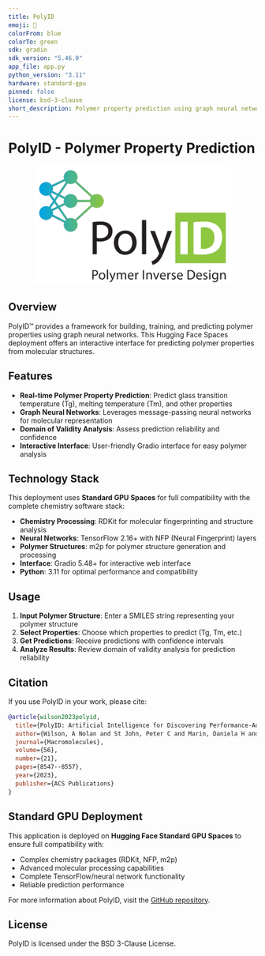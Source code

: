 ```yaml
---
title: PolyID
emoji: 🧬
colorFrom: blue
colorTo: green
sdk: gradio
sdk_version: "5.46.0"
app_file: app.py
python_version: "3.11"
hardware: standard-gpu
pinned: false
license: bsd-3-clause
short_description: Polymer property prediction using graph neural networks
---
```


# PolyID - Polymer Property Prediction

<p align="center">
  <img src="https://raw.githubusercontent.com/NREL/polyID/master/images/polyID-logo_color-full.svg" alt="PolyID Logo" width="400"/>
</p>

## Overview

PolyID™ provides a framework for building, training, and predicting polymer properties using graph neural networks. This Hugging Face Spaces deployment offers an interactive interface for predicting polymer properties from molecular structures.

## Features

- **Real-time Polymer Property Prediction**: Predict glass transition temperature (Tg), melting temperature (Tm), and other properties
- **Graph Neural Networks**: Leverages message-passing neural networks for molecular representation
- **Domain of Validity Analysis**: Assess prediction reliability and confidence
- **Interactive Interface**: User-friendly Gradio interface for easy polymer analysis

## Technology Stack

This deployment uses **Standard GPU Spaces** for full compatibility with the complete chemistry software stack:

- **Chemistry Processing**: RDKit for molecular fingerprinting and structure analysis
- **Neural Networks**: TensorFlow 2.16+ with NFP (Neural Fingerprint) layers
- **Polymer Structures**: m2p for polymer structure generation and processing
- **Interface**: Gradio 5.48+ for interactive web interface
- **Python**: 3.11 for optimal performance and compatibility

## Usage

1. **Input Polymer Structure**: Enter a SMILES string representing your polymer structure
2. **Select Properties**: Choose which properties to predict (Tg, Tm, etc.)
3. **Get Predictions**: Receive predictions with confidence intervals
4. **Analyze Results**: Review domain of validity analysis for prediction reliability

## Citation

If you use PolyID in your work, please cite:

```bibtex
@article{wilson2023polyid,
  title={PolyID: Artificial Intelligence for Discovering Performance-Advantaged and Sustainable Polymers},
  author={Wilson, A Nolan and St John, Peter C and Marin, Daniela H and Hoyt, Caroline B and Rognerud, Erik G and Nimlos, Mark R and Cywar, Robin M and Rorrer, Nicholas A and Shebek, Kevin M and Broadbelt, Linda J and Beckham, Gregg T and Crowley, Michael F},
  journal={Macromolecules},
  volume={56},
  number={21},
  pages={8547--8557},
  year={2023},
  publisher={ACS Publications}
}
```

## Standard GPU Deployment

This application is deployed on **Hugging Face Standard GPU Spaces** to ensure full compatibility with:

- Complex chemistry packages (RDKit, NFP, m2p)
- Advanced molecular processing capabilities
- Complete TensorFlow/neural network functionality
- Reliable prediction performance

For more information about PolyID, visit the [GitHub repository](https://github.com/NREL/polyID).

## License

PolyID is licensed under the BSD 3-Clause License.
